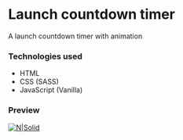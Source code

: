 # Launch countdown timer
A launch countdown timer with animation

### Technologies used
* HTML
* CSS (SASS)
* JavaScript (Vanilla)

### Preview
[![N|Solid](https://repository-images.githubusercontent.com/321861944/029dbb80-3f2a-11eb-9981-4115d393859c)](https://devnaftan.github.io/launch-countdown-timer/)
